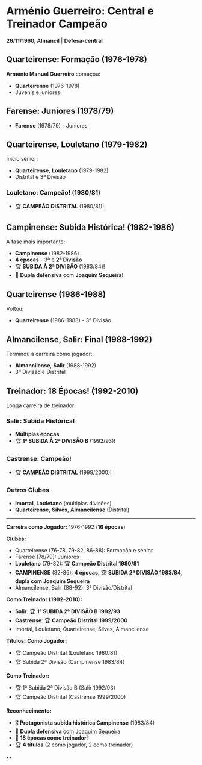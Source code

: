 # Arménio Guerreiro: Central e Treinador Campeão

**26/11/1960, Almancil** | **Defesa-central**

## Quarteirense: Formação (1976-1978)

**Arménio Manuel Guerreiro** começou:
- **Quarteirense** (1976-1978)
- Juvenis e juniores

## Farense: Juniores (1978/79)

- **Farense** (1978/79) - Juniores

## Quarteirense, Louletano (1979-1982)

Início sénior:
- **Quarteirense**, **Louletano** (1979-1982)
- Distrital e 3ª Divisão

### Louletano: Campeão! (1980/81)
- 🏆 **CAMPEÃO DISTRITAL** (1980/81)!

## Campinense: Subida Histórica! (1982-1986)

A fase mais importante:
- **Campinense** (1982-1986)
- **4 épocas** - 3ª e **2ª Divisão**
- 🏆 **SUBIDA À 2ª DIVISÃO** (1983/84)!
- 💪 **Dupla defensiva** com **Joaquim Sequeira**!

## Quarteirense (1986-1988)

Voltou:
- **Quarteirense** (1986-1988) - 3ª Divisão

## Almancilense, Salir: Final (1988-1992)

Terminou a carreira como jogador:
- **Almancilense**, **Salir** (1988-1992)
- 3ª Divisão e Distrital

## Treinador: 18 Épocas! (1992-2010)

Longa carreira de treinador:

### Salir: Subida Histórica!
- **Múltiplas épocas**
- 🏆 **1ª SUBIDA À 2ª DIVISÃO B** (1992/93)!

### Castrense: Campeão!
- 🏆 **CAMPEÃO DISTRITAL** (1999/2000)!

### Outros Clubes
- **Imortal**, **Louletano** (múltiplas divisões)
- **Quarteirense**, **Silves**, **Almancilense** (Distrital)

---

**Carreira como Jogador:** 1976-1992 (**16 épocas**)

**Clubes:**
- Quarteirense (76-78, 79-82, 86-88): Formação e sénior
- Farense (78/79): Juniores
- **Louletano** (79-82): 🏆 **Campeão Distrital 1980/81**
- **CAMPINENSE** (82-86): **4 épocas**, 🏆 **SUBIDA 2ª DIVISÃO 1983/84**, **dupla com Joaquim Sequeira**
- Almancilense, Salir (88-92): 3ª Divisão/Distrital

**Como Treinador (1992-2010):**
- **Salir**: 🏆 **1ª SUBIDA 2ª DIVISÃO B 1992/93**
- **Castrense**: 🏆 **Campeão Distrital 1999/2000**
- Imortal, Louletano, Quarteirense, Silves, Almancilense

**Títulos:**
**Como Jogador:**
- 🏆 Campeão Distrital (Louletano 1980/81)
- 🏆 Subida 2ª Divisão (Campinense 1983/84)

**Como Treinador:**
- 🏆 1ª Subida 2ª Divisão B (Salir 1992/93)
- 🏆 Campeão Distrital (Castrense 1999/2000)

**Reconhecimento:**
- 🎖️ **Protagonista subida histórica Campinense** (1983/84)
- 💪 **Dupla defensiva** com Joaquim Sequeira
- 👔 **18 épocas como treinador**!
- 🏆 **4 títulos** (2 como jogador, 2 como treinador)

**